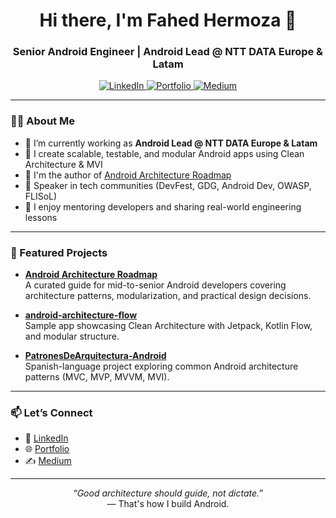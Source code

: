 <h1 align="center">Hi there, I'm Fahed Hermoza 👋</h1>

<h3 align="center">Senior Android Engineer | Android Lead @ NTT DATA Europe & Latam</h3>

<p align="center">
  <a href="https://linkedin.com/in/fahedhermoza" target="_blank">
    <img src="https://img.shields.io/badge/LinkedIn-blue?style=flat&logo=linkedin" alt="LinkedIn" />
  </a>
  <a href="https://fahedhermoza.github.io" target="_blank">
    <img src="https://img.shields.io/badge/Portfolio-24292E?style=flat&logo=githubpages&logoColor=white" alt="Portfolio" />
  </a>
  <a href="https://medium.com/@fahedhermoza" target="_blank">
    <img src="https://img.shields.io/badge/Medium-12100E?style=flat&logo=medium&logoColor=white" alt="Medium" />
  </a>
</p>

---

### 👨‍💻 About Me

- 🔭 I’m currently working as **Android Lead @ NTT DATA Europe & Latam**
- 🧭 I create scalable, testable, and modular Android apps using Clean Architecture & MVI
- 📘 I'm the author of [Android Architecture Roadmap](https://github.com/fahedhermoza/Android-Architecture-Roadmap)
- 🎤 Speaker in tech communities (DevFest, GDG, Android Dev, OWASP, FLISoL)
- 🧠 I enjoy mentoring developers and sharing real-world engineering lessons

---

### 📌 Featured Projects

- [**Android Architecture Roadmap**](https://github.com/fahedhermoza/Android-Architecture-Roadmap)  
  A curated guide for mid-to-senior Android developers covering architecture patterns, modularization, and practical design decisions.

- [**android-architecture-flow**](https://github.com/fahedhermoza/android-architecture-flow)  
  Sample app showcasing Clean Architecture with Jetpack, Kotlin Flow, and modular structure.

- [**PatronesDeArquitectura-Android**](https://github.com/fahedhermoza/PatronesDeArquitectura-Android)  
  Spanish-language project exploring common Android architecture patterns (MVC, MVP, MVVM, MVI).

---

### 📫 Let’s Connect

- 💼 [LinkedIn](https://linkedin.com/in/fahedhermoza)  
- 🌐 [Portfolio](https://fahedhermoza.github.io)  
- ✍️ [Medium](https://medium.com/@fahedhermoza)

---

<p align="center">
  <em>“Good architecture should guide, not dictate.”</em><br>
  — That's how I build Android.
</p>



